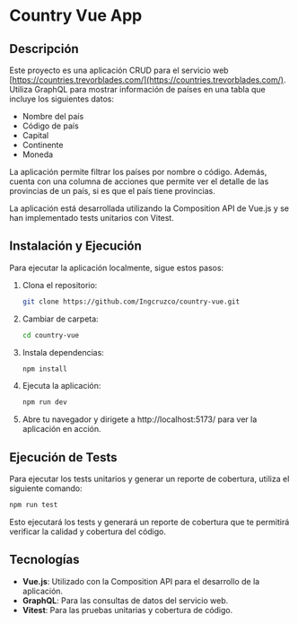 # Country Vue App

## Descripción

Este proyecto es una aplicación CRUD para el servicio web [https://countries.trevorblades.com/](https://countries.trevorblades.com/). Utiliza GraphQL para mostrar información de países en una tabla que incluye los siguientes datos:

- Nombre del país
- Código de país
- Capital
- Continente
- Moneda

La aplicación permite filtrar los países por nombre o código. Además, cuenta con una columna de acciones que permite ver el detalle de las provincias de un país, si es que el país tiene provincias.

La aplicación está desarrollada utilizando la Composition API de Vue.js y se han implementado tests unitarios con Vitest.

## Instalación y Ejecución

Para ejecutar la aplicación localmente, sigue estos pasos:

1. Clona el repositorio:
   ```bash
   git clone https://github.com/Ingcruzco/country-vue.git
   ```
2. Cambiar de carpeta:
   ```bash
   cd country-vue
   ```
3. Instala dependencias:
   ```bash
   npm install
   ```
4. Ejecuta la aplicación:
   ```bash
   npm run dev
   ```
5. Abre tu navegador y dirigete a http://localhost:5173/ para ver la aplicación en acción.

## Ejecución de Tests

Para ejecutar los tests unitarios y generar un reporte de cobertura, utiliza el siguiente comando:

```bash
npm run test
```

Esto ejecutará los tests y generará un reporte de cobertura que te permitirá verificar la calidad y cobertura del código.

## Tecnologías

- **Vue.js**: Utilizado con la Composition API para el desarrollo de la aplicación.
- **GraphQL**: Para las consultas de datos del servicio web.
- **Vitest**: Para las pruebas unitarias y cobertura de código.
